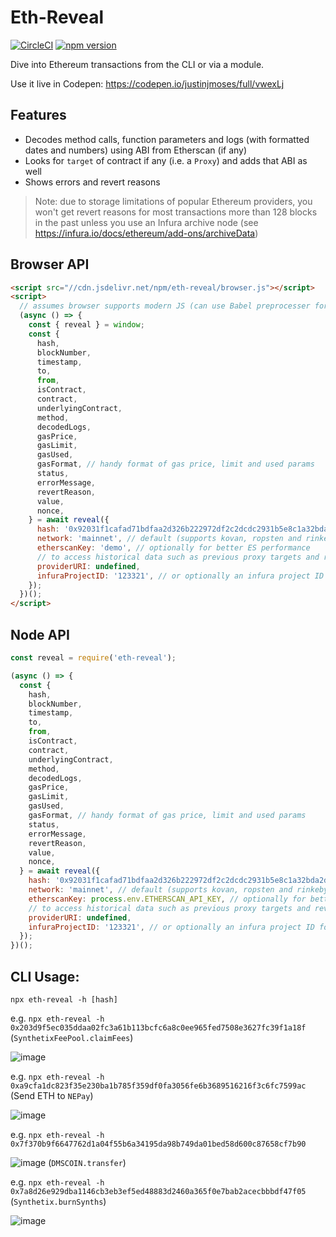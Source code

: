 # Eth-Reveal

[![CircleCI](https://circleci.com/gh/justinjmoses/eth-reveal.svg?style=svg)](https://circleci.com/gh/justinjmoses/eth-reveal)
[![npm version](https://badge.fury.io/js/eth-reveal.svg)](https://badge.fury.io/js/eth-reveal)

Dive into Ethereum transactions from the CLI or via a module.

Use it live in Codepen: https://codepen.io/justinjmoses/full/vwexLj

## Features

- Decodes method calls, function parameters and logs (with formatted dates and
  numbers) using ABI from Etherscan (if any)
- Looks for `target` of contract if any (i.e. a `Proxy`) and adds that ABI as
  well
- Shows errors and revert reasons

> Note: due to storage limitations of popular Ethereum providers, you won't get
> revert reasons for most transactions more than 128 blocks in the past unless
> you use an Infura archive node (see
> https://infura.io/docs/ethereum/add-ons/archiveData)

## Browser API

```html
<script src="//cdn.jsdelivr.net/npm/eth-reveal/browser.js"></script>
<script>
  // assumes browser supports modern JS (can use Babel preprocesser for this, see settings in Codepen linked above)
  (async () => {
    const { reveal } = window;
    const {
      hash,
      blockNumber,
      timestamp,
      to,
      from,
      isContract,
      contract,
      underlyingContract,
      method,
      decodedLogs,
      gasPrice,
      gasLimit,
      gasUsed,
      gasFormat, // handy format of gas price, limit and used params
      status,
      errorMessage,
      revertReason,
      value,
      nonce,
    } = await reveal({
      hash: '0x92031f1cafad71bdfaa2d326b222972df2c2dcdc2931b5e8c1a32bda2dc7b2c8',
      network: 'mainnet', // default (supports kovan, ropsten and rinkeby)
      etherscanKey: 'demo', // optionally for better ES performance
      // to access historical data such as previous proxy targets and revert reasons, either supply a provider URI
      providerURI: undefined,
      infuraProjectID: '123321', // or optionally an infura project ID for an archive node
    });
  })();
</script>
```

## Node API

```javascript
const reveal = require('eth-reveal');

(async () => {
  const {
    hash,
    blockNumber,
    timestamp,
    to,
    from,
    isContract,
    contract,
    underlyingContract,
    method,
    decodedLogs,
    gasPrice,
    gasLimit,
    gasUsed,
    gasFormat, // handy format of gas price, limit and used params
    status,
    errorMessage,
    revertReason,
    value,
    nonce,
  } = await reveal({
    hash: '0x92031f1cafad71bdfaa2d326b222972df2c2dcdc2931b5e8c1a32bda2dc7b2c8',
    network: 'mainnet', // default (supports kovan, ropsten and rinkeby)
    etherscanKey: process.env.ETHERSCAN_API_KEY, // optionally for better ES performance
    // to access historical data such as previous proxy targets and revert reasons, either supply a provider URI
    providerURI: undefined,
    infuraProjectID: '123321', // or optionally an infura project ID for an archive node
  });
})();
```

## CLI Usage:

`npx eth-reveal -h [hash]`

e.g.
`npx eth-reveal -h 0x203d9f5ec035ddaa02fc3a61b113bcfc6a8c0ee965fed7508e3627fc39f1a18f`
(`SynthetixFeePool.claimFees`)

![image](https://user-images.githubusercontent.com/799038/80411361-13fe5e80-889a-11ea-8ba9-e55edca7ad59.png)

e.g.
`npx eth-reveal -h 0xa9cfa1dc823f35e230ba1b785f359df0fa3056fe6b3689516216f3c6fc7599ac`
(Send ETH to `NEPay`)

![image](https://user-images.githubusercontent.com/799038/80411110-9fc3bb00-8899-11ea-8463-d17ea36003b4.png)

e.g.
`npx eth-reveal -h 0x7f370b9f6647762d1a04f55b6a34195da98b749da01bed58d600c87658cf7b90`

![image](https://user-images.githubusercontent.com/799038/57975591-e62a4d80-7999-11e9-82a5-7d80cbb361ae.png)
(`DMSCOIN.transfer`)

e.g.
`npx eth-reveal -h 0x7a8d26e929dba1146cb3eb3ef5ed48883d2460a365f0e7bab2acecbbbdf47f05`
(`Synthetix.burnSynths`)

![image](https://user-images.githubusercontent.com/799038/80411232-d26db380-8899-11ea-84cd-5fa81de2560d.png)
